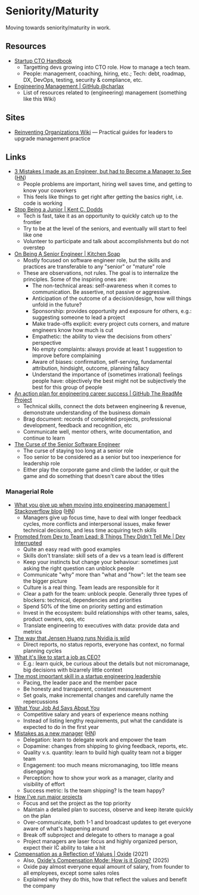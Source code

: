 # Seniority/Maturity

Moving towards seniority/maturity in work.

## Resources

- [Startup CTO Handbook](https://github.com/ZachGoldberg/Startup-CTO-Handbook/blob/main/StartupCTOHandbook.md)
  - Targetting devs growing into CTO role. How to manage a tech team.
  - People: management, coaching, hiring, etc.; Tech: debt, roadmap, DX, DevOps,
    testing, security & compliance, etc.
- [Engineering Management | GitHub @charlax](https://github.com/charlax/engineering-management/)
  - List of resources related to (engineering) management (something like this
    Wiki)

## Sites

- [Reinventing Organizations Wiki](https://reinventingorganizationswiki.com/en/)
  — Practical guides for leaders to upgrade management practice

## Links

- [3 Mistakes I made as an Engineer, but had to Become a Manager to See](https://www.developing.dev/p/3-mistakes-i-made-as-an-engineer)
  ([HN](https://news.ycombinator.com/item?id=35101378))
  - People problems are important, hiring well saves time, and getting to know
    your coworkers
  - This feels like things to get right after getting the basics right, i.e.
    code is working
- [Stop Being a Junior | Kent C. Dodds](https://kentcdodds.com/blog/stop-being-a-junior)
  - Tech is fast, take it as an opportunity to quickly catch up to the frontier
  - Try to be at the level of the seniors, and eventually will start to feel
    like one
  - Volunteer to participate and talk about accomplishments but do not overstep
- [On Being A Senior Engineer | Kitchen Soap](https://www.kitchensoap.com/2012/10/25/on-being-a-senior-engineer/)
  - Mostly focused on software engineer role, but the skills and practices are
    transferable to any "senior" or "mature" role
  - These are observations, not rules. The goal is to internalize the
    principles. Some of the inspiring ones are:
    - The non-technical areas: self-awareness when it comes to communication. Be
      assertive, not passive or aggressive.
    - Anticipation of the outcome of a decision/design, how will things unfold
      in the future?
    - Sponsorship: provides opportunity and exposure for others, e.g.:
      suggesting someone to lead a project
    - Make trade-offs explicit: every project cuts corners, and mature engineers
      know how much is cut
    - Empathetic: the ability to view the decisions from others' perspective
    - No empty complaints: always provide at least 1 suggestion to improve
      before complaining
    - Aware of biases: confirmation, self-serving, fundamental attribution,
      hindsight, outcome, planning fallacy
    - Understand the importance of (sometimes irrational) feelings people have:
      objectively the best might not be subjectively the best for this group of
      people
- [An action plan for engineering career success | GitHub The ReadMe Project](https://github.com/readme/guides/engineering-career-success)
  - Technical skills, connect the dots between engineering & revenue,
    demonstrate understanding of the business domain
  - Brag document: records of completed projects, professional development,
    feedback and recognition, etc
  - Communicate well, mentor others, write documentation, and continue to learn
- [The Curse of the Senior Software Engineer](https://www.yieldcode.blog/post/the-curse-of-the-senior-engineer/)
  - The curse of staying too long at a senior role
  - Too senior to be considered as a senior but too inexperience for leadership
    role
  - Either play the corporate game and climb the ladder, or quit the game and do
    something that doesn't care about the titles

### Managerial Role

- [What you give up when moving into engineering management | Stackoverflow blog](https://stackoverflow.blog/2022/02/23/what-you-give-up-when-moving-into-engineering-management/)
  ([HN](https://news.ycombinator.com/item?id=35550240))
  - Managers give up focus time, have to deal with longer feedback cycles, more
    conflicts and interpersonal issues, make fewer technical decisions, and less
    time acquiring tech skills
- [Promoted from Dev to Team Lead: 8 Things They Didn't Tell Me | Dev Interrupted](https://devinterrupted.substack.com/p/promoted-from-dev-to-team-lead-8)
  - Quite an easy read with good examples
  - Skills don't translate: skill sets of a dev vs a team lead is different
  - Keep your instincts but change your behaviour: sometimes just asking the
    right question can unblock people
  - Communicate "why" more than "what and "how": let the team see the bigger
    picture
  - Culture is a real thing. Team leads are responsible for it
  - Clear a path for the team: unblock people. Generally three types of
    blockers: technical, dependencies and priorities
  - Spend 50% of the time on priority setting and estimation
  - Invest in the ecosystem: build relationships with other teams, sales,
    product owners, ops, etc
  - Translate engineering to executives with data: provide data and metrics
- [The way that Jensen Huang runs Nvidia is wild](https://twitter.com/danhockenmaier/status/1701608618087571787)
  - Direct reports, no status reports, everyone has context, no formal planning
    cycles
- [What it's like to start a job as CEO?](https://www.ejorgenson.com/blog/what-its-like-ceo)
  - E.g.: learn quick, be curious about the details but not micromanage, big
    decisions with bizarrely little context
- [The most important skill in a startup engineering leadership](https://danielmangum.com/posts/most-important-skill-startup-engineering-leadership/)
  - Pacing, the leader pace and the member pace
  - Be honesty and transparent, constant measurement
  - Set goals, make incremental changes and carefully name the repercussions
- [What Your Job Ad Says About You](https://www.talentstuff.com/blog/what-your-job-ad-says-about-you)
  - Competitive salary and years of experience means nothing
  - Instead of listing lengthy requirements, put what the candidate is expected
    to do in the first year
- [Mistakes as a new manager](https://terriblesoftware.org/2024/12/04/the-6-mistakes-youre-going-to-make-as-a-new-manager/)
  ([HN](https://news.ycombinator.com/item?id=42341506))
  - Delegation: learn to delegate work and empower the team
  - Dopamine: changes from shipping to giving feedback, reports, etc.
  - Quality v.s. quantity: learn to build high quality team not a bigger team
  - Engagement: too much means micromanaging, too little means disengaging
  - Perception: how to show your work as a manager, clarity and visibility of
    effort
  - Success metric: Is the team shipping? Is the team happy?
- [How I've run major projects](https://www.benkuhn.net/pjm/)
  - Focus and set the project as the top priority
  - Maintain a detailed plan to success, observe and keep iterate quickly on the
    plan
  - Over-communicate, both 1-1 and broadcast updates to get everyone aware of
    what's happening around
  - Break off subproject and delegate to others to manage a goal
  - Project managers are laser focus and highly organized person, expect their
    IC ability to take a hit
- [Compensation as a Reflection of Values | Oxide](https://oxide.computer/blog/compensation-as-a-reflection-of-values)
  (2021)
  - Also,
    [Oxide's Compensation Mode: How is it Going?](https://oxide.computer/blog/oxides-compensation-model-how-is-it-going)
    (2025)
  - Oxide pay almost everyone equal amount of salary, from founder to all
    employees, except some sales roles
  - Explained why they do this, how that reflect the values and benefit the
    company
